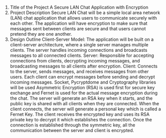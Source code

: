 1. Title of the Project
A Secure LAN Chat Application with Encryption
2. Project Description
Secure LAN Chat will be a simple local area network (LAN) chat application that allows
users to communicate securely with each other. The application will have encryption to
make sure that messages sent between clients are secure and that users cannot pretend
they are one another.
3. Design Outline
Client-Server Model: The application will be built on a client-server architecture, where a
single server manages multiple clients. The server handles incoming connections and
broadcasts messages to all connected clients.
Server: Responsible for accepting connections from clients, decrypting incoming
messages, and broadcasting messages to all clients after encryption.
Client: Connects to the server, sends messages, and receives messages from other users.
Each client can encrypt messages before sending and decrypt incoming messages.
Socket, Pycryptdome and Cryptography libraries will be used
Asymmetric Encryption (RSA) is used first for secure key exchange and Fernet is used for
the actual message encryption during the chat.
The server will generate an RSA key when it starts, and the public key is shared with all
clients when they are connected. When the client connects, the server will generate a
personal key which is called a Fernet Key. The client receives the encrypted key and uses
its RSA private key to decrypt it which establishes the connection. Once the connection is
established through the symmetric key, all the communication between the server and
client is encrypted.
